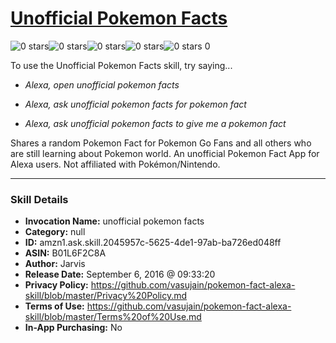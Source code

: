 # [Unofficial Pokemon Facts](http://alexa.amazon.com/#skills/amzn1.ask.skill.2045957c-5625-4de1-97ab-ba726ed048ff)
![0 stars](../../images/ic_star_border_black_18dp_1x.png)![0 stars](../../images/ic_star_border_black_18dp_1x.png)![0 stars](../../images/ic_star_border_black_18dp_1x.png)![0 stars](../../images/ic_star_border_black_18dp_1x.png)![0 stars](../../images/ic_star_border_black_18dp_1x.png) 0

To use the Unofficial Pokemon Facts skill, try saying...

* *Alexa, open unofficial pokemon facts*

* *Alexa, ask unofficial pokemon facts for pokemon fact*

* *Alexa, ask unofficial pokemon facts to give me a pokemon fact*

Shares a random Pokemon Fact for Pokemon Go Fans and all others who are still learning about Pokemon world. An unofficial Pokemon Fact App for Alexa users. Not affiliated with Pokémon/Nintendo.

***

### Skill Details

* **Invocation Name:** unofficial pokemon facts
* **Category:** null
* **ID:** amzn1.ask.skill.2045957c-5625-4de1-97ab-ba726ed048ff
* **ASIN:** B01L6F2C8A
* **Author:** Jarvis
* **Release Date:** September 6, 2016 @ 09:33:20
* **Privacy Policy:** https://github.com/vasujain/pokemon-fact-alexa-skill/blob/master/Privacy%20Policy.md
* **Terms of Use:** https://github.com/vasujain/pokemon-fact-alexa-skill/blob/master/Terms%20of%20Use.md
* **In-App Purchasing:** No
